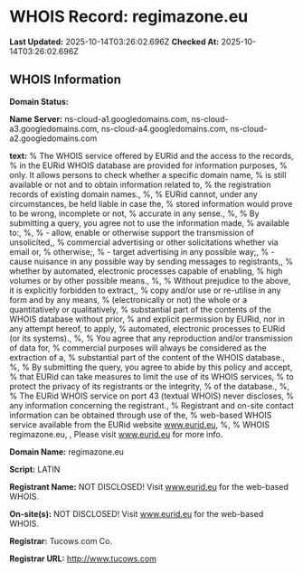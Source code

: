 # WHOIS Record: regimazone.eu

**Last Updated:** 2025-10-14T03:26:02.696Z
**Checked At:** 2025-10-14T03:26:02.696Z

## WHOIS Information

**Domain Status:** 

**Name Server:** ns-cloud-a1.googledomains.com, ns-cloud-a3.googledomains.com, ns-cloud-a4.googledomains.com, ns-cloud-a2.googledomains.com

**text:** % The WHOIS service offered by EURid and the access to the records, % in the EURid WHOIS database are provided for information purposes, % only. It allows persons to check whether a specific domain name, % is still available or not and to obtain information related to, % the registration records of existing domain names., %, % EURid cannot, under any circumstances, be held liable in case the, % stored information would prove to be wrong, incomplete or not, % accurate in any sense., %, % By submitting a query, you agree not to use the information made, % available to:, %, % - allow, enable or otherwise support the transmission of unsolicited,, %   commercial advertising or other solicitations whether via email or, %   otherwise;, % - target advertising in any possible way;, % - cause nuisance in any possible way by sending messages to registrants,, %   whether by automated, electronic processes capable of enabling, %   high volumes or by other possible means., %, % Without prejudice to the above, it is explicitly forbidden to extract,, % copy and/or use or re-utilise in any form and by any means, % (electronically or not) the whole or a quantitatively or qualitatively, % substantial part of the contents of the WHOIS database without prior, % and explicit permission by EURid, nor in any attempt hereof, to apply, % automated, electronic processes to EURid (or its systems)., %, % You agree that any reproduction and/or transmission of data for, % commercial purposes will always be considered as the extraction of a, % substantial part of the content of the WHOIS database., %, % By submitting the query, you agree to abide by this policy and accept, % that EURid can take measures to limit the use of its WHOIS services, % to protect the privacy of its registrants or the integrity, % of the database., %, % The EURid WHOIS service on port 43 (textual WHOIS) never discloses, % any information concerning the registrant., % Registrant and on-site contact information can be obtained through use of the, % web-based WHOIS service available from the EURid website www.eurid.eu, %, % WHOIS regimazone.eu, , Please visit www.eurid.eu for more info.

**Domain Name:** regimazone.eu

**Script:** LATIN

**Registrant Name:** NOT DISCLOSED! Visit www.eurid.eu for the web-based WHOIS.

**On-site(s):** NOT DISCLOSED! Visit www.eurid.eu for the web-based WHOIS.

**Registrar:** Tucows.com Co.

**Registrar URL:** http://www.tucows.com

